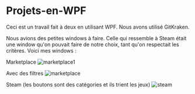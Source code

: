 # Projets-en-WPF

Ceci est un travail fait à deux en utilisant WPF. Nous avons utilisé GitKraken.

Nous avions des petites windows à faire. Celle qui ressemble à Steam était une window qu'on pouvait faire de notre choix, tant qu'on respectait les critères.
Voici mes windows :

Marketplace
![marketplace1](https://github.com/vdiaferia-cstj/Projets-en-WPF/assets/70543720/8d7e0e52-ac10-4396-bf5e-a1edf39acf4f)

Avec des filtres
![marketplace](https://github.com/vdiaferia-cstj/Projets-en-WPF/assets/70543720/ee34d8e0-8a03-47ea-b6b6-a0e4ff1b7c2d)

Steam (les boutons sont des catégories et ils trient les jeux)
![steam](https://github.com/vdiaferia-cstj/Projets-en-WPF/assets/70543720/1c1d485e-c422-40a4-84ef-e51ddc527716)
